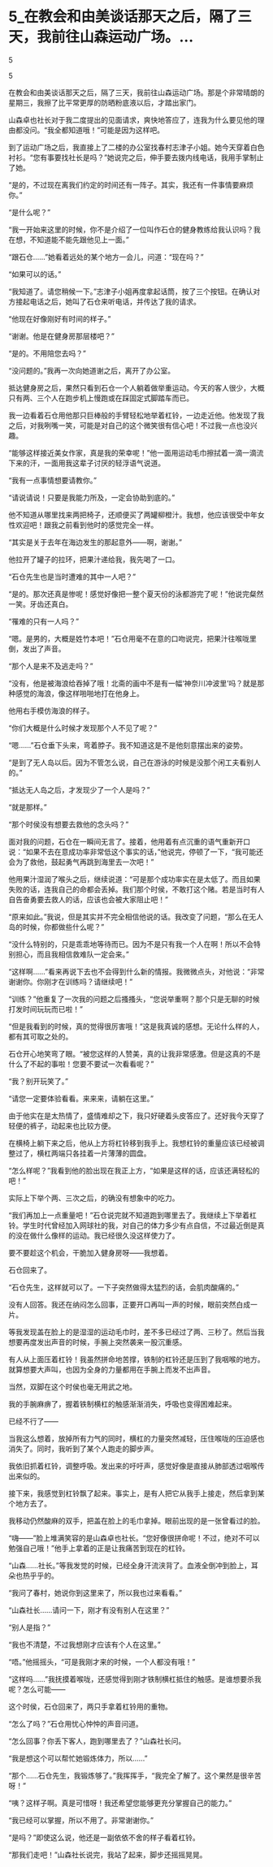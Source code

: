 # 5_在教会和由美谈话那天之后，隔了三天，我前往山森运动广场。...

5

5

在教会和由美谈话那天之后，隔了三天，我前往山森运动广场。那是个非常晴朗的星期三，我擦了比平常更厚的防晒粉底液以后，才踏出家门。

山森卓也社长对于我二度提出的见面请求，爽快地答应了，连我为什么要见他的理由都没问。“我全都知道哦！”可能是因为这样吧。

到了运动广场之后，我直接上了二楼的办公室找春村志津子小姐。她今天穿着白色衬衫。“您有事要找社长是吗？”她说完之后，伸手要去拨内线电话，我用手掌制止了她。

“是的，不过现在离我们约定的时间还有一阵子。其实，我还有一件事情要麻烦你。”

“是什么呢？”

“我一开始来这里的时候，你不是介绍了一位叫作石仓的健身教练给我认识吗？我在想，不知道能不能先跟他见上一面。”

“跟石仓……”她看着远处的某个地方一会儿，问道：“现在吗？”

“如果可以的话。”

“我知道了。请您稍候一下。”志津子小姐再度拿起话筒，按了三个按钮。在确认对方接起电话之后，她叫了石仓来听电话，并传达了我的请求。

“他现在好像刚好有时间的样子。”

“谢谢。他是在健身房那层楼吧？”

“是的。不用陪您去吗？”

“没问题的。”我再一次向她道谢之后，离开了办公室。

抵达健身房之后，果然只看到石仓一个人躺着做举重运动。今天的客人很少，大概只有两、三个人在跑步机上慢跑或在踩固定式脚踏车而已。

我一边看着石仓用他那只巨棒般的手臂轻松地举着杠铃，一边走近他。他发现了我之后，对我咧嘴一笑，可能是对自己的这个微笑很有信心吧！不过我一点也没兴趣。

“能够这样接近美女作家，真是我的荣幸呢！”他一面用运动毛巾擦拭着一滴一滴流下来的汗，一面用我这辈子讨厌的轻浮语气说道。

“我有一点事情想要请教你。”

“请说请说！只要是我能力所及，一定会协助到底的。”

他不知道从哪里找来两把椅子，还顺便买了两罐柳橙汁。我想，他应该很受中年女性欢迎吧！跟我之前看到他时的感觉完全一样。

“其实是关于去年在海边发生的那起意外——啊，谢谢。”

他拉开了罐子的拉环，把果汁递给我，我先喝了一口。

“石仓先生也是当时遭难的其中一人吧？”

“是的。那次还真是惨呢！感觉好像把一整个夏天份的泳都游完了呢！”他说完粲然一笑。牙齿还真白。

“罹难的只有一人吗？”

“嗯。是男的，大概是姓竹本吧！”石仓用毫不在意的口吻说完，把果汁往喉咙里倒，发出了声音。

“那个人是来不及逃走吗？”

“没有，他是被海浪给吞掉了哦！北斋的画中不是有一幅‘神奈川冲波里’吗？就是那种感觉的海浪，像这样啪啪地打在他身上。

他用右手模仿海浪的样子。

“你们大概是什么时候才发现那个人不见了呢？”

“嗯……”石仓垂下头来，弯着脖子。我不知道这是不是他刻意摆出来的姿势。

“是到了无人岛以后。因为不管怎么说，自己在游泳的时候是没那个闲工夫看别人的。”

“抵达无人岛之后，才发现少了一个人是吗？”

“就是那样。”

“那个时侯没有想要去救他的念头吗？”

面对我的问题，石仓在一瞬间无言了。接着，他用着有点沉重的语气重新开口说：“如果不去在意成功率非常低这个事实的话，”他说完，停顿了一下，“我可能还会为了救他，鼓起勇气再跳到海里去一次吧！”

他用果汁湿润了喉头之后，继续说道：“可是那个成功率实在是太低了。而且如果失败的话，连我自己的命都会丢掉。我们那个时侯，不敢打这个赌。若是当时有人自告奋勇要去救人的话，应该也会被大家阻止吧！”

“原来如此。”我说，但是其实并不完全相信他说的话。我改变了问题，“那么在无人岛的时候，你都做些什么呢？”

“没什么特别的，只是乖乖地等待而已。因为不是只有我一个人在啊！所以不会特别担心，而且我相信救难队一定会来。”

“这样啊……”看来再说下去也不会得到什么新的情报。我微微点头，对他说：“非常谢谢你。你刚才在训练吗？请继续吧！”

“训练？”他重复了一次我的问题之后搔搔头，“您说举重啊？那个只是无聊的时候打发时间玩玩而已啦！”

“但是我看到的时候，真的觉得很厉害哦！”这是我真诚的感想。无论什么样的人，都有其可取之处的。

石仓开心地笑弯了眼。“被您这样的人赞美，真的让我非常感激。但是这真的不是什么了不起的事啦！您要不要试一次看看呢？”

“我？别开玩笑了。”

“请您一定要体验看看。来来来，请躺在这里。”

由于他实在是太热情了，盛情难却之下，我只好硬着头皮答应了。还好我今天穿了轻便的裤子，动起来也比较方便。

在横椅上躺下来之后，他从上方将杠铃移到我手上。我想杠铃的重量应该已经被调整过了，横杠两端只各挂着一片薄薄的圆盘。

“怎么样呢？”我看到他的脸出现在我正上方，“如果是这样的话，应该还满轻松的吧！”

实际上下举个两、三次之后，的确没有想象中的吃力。

“我们再加上一点重量吧！”石仓说完就不知道跑到哪里去了。我继续上下举着杠铃。学生时代曾经加入网球社的我，对自己的体力多少有点自信，不过最近倒是真的没在做什么像样的运动。我已经很久没这样使力了。

要不要趁这个机会，干脆加入健身房呀——我想着。

石仓回来了。

“石仓先生，这样就可以了。一下子突然做得太猛烈的话，会肌肉酸痛的。”

没有人回答。我还在纳闷怎么回事，正要开口再叫一声的时候，眼前突然白成一片。

等我发现盖在脸上的是湿湿的运动毛巾时，差不多已经过了两、三秒了。然后当我想要再度发出声音的时候，手腕上突然袭来一股沉重感。

有人从上面压着杠铃！我虽然拼命地苦撑，铁制的杠铃还是压到了我咽喉的地方。就算想要大声叫，也因为全身的力量都用在手腕上而发不出声音。

当然，双脚在这个时侯也毫无用武之地。

我的手腕麻痹了，握着铁制横杠的触感渐渐消失，呼吸也变得困难起来。

已经不行了——

当我这么想着，放掉所有力气的同时，横杠的力量突然减轻，压住喉咙的压迫感也消失了。同时，我听到了某个人跑走的脚步声。

我依旧抓着杠铃，调整呼吸。发出来的吁吁声，感觉好像是直接从肺部透过咽喉传出来似的。

接下来，我感觉到杠铃飘了起来。事实上，是有人把它从我手上接走，然后拿到某个地方去了。

我移动仍然酸麻的双手，把盖在脸上的毛巾拿掉。眼前出现的是一张曾看过的脸。

“嗨——”脸上堆满笑容的是山森卓也社长。“您好像很拼命呢！不过，绝对不可以勉强自己哦！”他手上拿着的正是让我痛苦到现在的杠铃。

“山森……社长。”等我发觉的时候，已经全身汗流浃背了。血液全倒冲到脸上，耳朵也热乎乎的。

“我问了春村，她说你到这里来了，所以我也过来看看。”

“山森社长……请问一下，刚才有没有别人在这里？”

“别人是指？”

“我也不清楚，不过我想刚才应该有个人在这里。”

“唔。”他摇摇头，“可是我刚才来的时候，一个人都没有哦！”

“这样吗……”我抚摸着喉咙，还感觉得到刚才铁制横杠抵住的触感。是谁想要杀我呢？怎么可能——

这个时侯，石仓回来了，两只手拿着杠铃用的重物。

“怎么了吗？”石仓用忧心忡忡的声音问道。

“怎么回事？你丢下客人，跑到哪里去了？”山森社长问。

“我是想这个可以帮忙她锻炼体力，所以……”

“那个……石仓先生，我锻炼够了。”我挥挥手，“我完全了解了。这个果然是很辛苦呀！”

“咦？这样子啊。真是可惜呀！我还希望您能够更充分掌握自己的能力。”

“我已经可以掌握，所以不用了。非常谢谢你。”

“是吗？”即使这么说，他还是一副依依不舍的样子看着杠铃。

“那我们走吧！”山森社长说完，我站了起来，脚步还摇摇晃晃。
